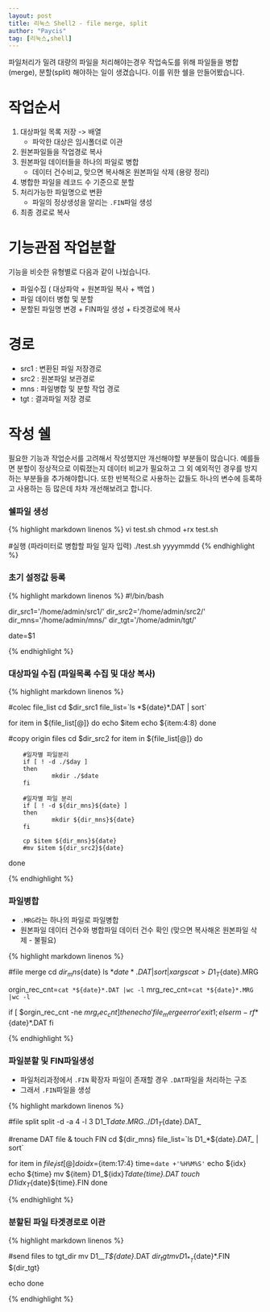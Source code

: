 ```yaml
---
layout: post
title: 리눅스 Shell2 - file merge, split
author: "Paycis"
tag: [리눅스,shell]
---
```


파일처리가 밀려 대량의 파일을 처리해야는경우 작업속도를 위해 파일들을 병합(merge), 분할(split) 해야하는 일이 생겼습니다. 이를 위한 쉘을 만들어봤습니다.

# 작업순서

1. 대상파일 목록 저장 -> 배열
    * 파악한 대상은 임시폴더로 이관
2. 원본파일들을 작업경로 복사
3. 원본파일 데이터들을 하나의 파일로 병합
    * 데이터 건수비교, 맞으면 복사해온 원본파일 삭제 (용량 정리)
4. 병합한 파일을 레코드 수 기준으로 분할
5. 처리가능한 파일명으로 변환
    * 파일의 정상생성을 알리는 `.FIN`파일 생성
6. 최종 경로로 복사

# 기능관점 작업분할
기능을 비슷한 유형별로 다음과 같이 나눴습니다.
* 파일수집 ( 대상파악 + 원본파일 복사 + 백업 )
* 파일 데이터 병합 및 분할
* 분할된 파일명 변경 + FIN파일 생성 + 타겟경로에 복사

# 경로
* src1 : 변환된 파일 저장경로
* src2 : 원본파일 보관경로
* mns : 파일병합 및 분할 작업 경로
* tgt : 결과파일 저장 경로

# 작성 쉘

필요한 기능과 작업순서를 고려해서 작성했지만 개선해야할 부분들이 많습니다. 예를들면 분할이 정상적으로 이뤄졌는지 데이터 비교가 필요하고 그 외 예외적인 경우를 방지하는 부분들을 추가해야합니다. 또한 반복적으로 사용하는 값들도 하나의 변수에 등록하고 사용하는 등 많은데 차차 개선해보려고 합니다.

### 쉘파일 생성

{% highlight markdown  linenos %}
vi test.sh
chmod +rx test.sh

#실행 (파라미터로 병합할 파일 일자 입력)
./test.sh yyyymmdd
{% endhighlight %}


### 초기 설정값 등록

{% highlight markdown  linenos %}
#!/bin/bash

dir_src1='/home/admin/src1/'
dir_src2='/home/admin/src2/'
dir_mns='/home/admin/mns/'
dir_tgt='/home/admin/tgt/'

date=$1

{% endhighlight %}

### 대상파일 수집 (파일목록 수집 및 대상 복사)

{% highlight markdown  linenos %}

#colec file_list
cd $dir_src1
file_list=`ls *${date}*.DAT | sort`

for item in ${file_list[@]}
do
        echo $item
        echo ${item:4:8}
done

#copy origin files
cd $dir_src2
for item in ${file_list[@]}
do

        #일자별 파일분리
        if [ ! -d ./$day ]
        then
                mkdir ./$date
        fi

        #일자별 파일 분리
        if [ ! -d ${dir_mns}${date} ]
        then
                mkdir ${dir_mns}${date}
        fi

        cp $item ${dir_mns}${date}
        #mv $item ${dir_src2}${date}
done

{% endhighlight %}

### 파일병합

* `.MRG`라는 하나의 파일로 파일병합
* 원본파일 데이터 건수와 병합파일 데이터 건수 확인 (맞으면 복사해온 원본파일 삭제 - 불필요)

{% highlight markdown  linenos %}

#file merge
cd ${dir_mns}${date}
ls *${date}*.DAT | sort | xargs cat > D1_T${date}.MRG

orgin_rec_cnt=`cat *${date}*.DAT |wc -l`
mrg_rec_cnt=`cat *${date}*.MRG |wc -l`

if [ $orgin_rec_cnt -ne $mrg_rec_cnt ]
then
        echo 'file_merge error'
        exit 1;
else
        rm -rf *${date}*.DAT
fi

{% endhighlight %}

### 파일분할 및 FIN파일생성

* 파일처리과정에서 `.FIN` 확장자 파일이 존재할 경우 `.DAT`파일을 처리하는 구조
* 그래서 `.FIN`파일을 생성

{% highlight markdown  linenos %}

#file split
split -d -a 4 -l 3 D1_T${date}.MRG ../D1_T${date}.DAT_

#rename DAT file & touch FIN
cd ${dir_mns}
file_list=`ls D1_*${date}*.DAT_* | sort`

for item in ${file_list[@]}
do
        idx=${item:17:4}
        time=`date +'%H%M%S'`
        echo ${idx}
        echo ${time}
        mv ${item} D1_${idx}_T${date}${time}.DAT
        touch D1_${idx}_T${date}${time}.FIN
done

{% endhighlight %}

### 분할된 파일 타겟경로로 이관

{% highlight markdown  linenos %}

#send files to tgt_dir
mv D1_*_T${date}*.DAT ${dir_tgt}
mv D1_*_T${date}*.FIN ${dir_tgt}


echo done

{% endhighlight %}


